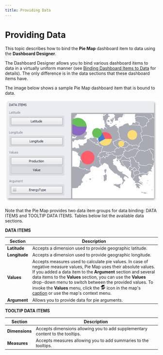 ```yaml
---
title: Providing Data
---
```

# Providing Data
This topic describes how to bind the **Pie Map** dashboard item to data using the **Dashboard Designer**.

The Dashboard Designer allows you to bind various dashboard items to data in a virtually uniform manner (see [Binding Dashboard Items to Data](../../../binding-dashboard-items-to-data/binding-dashboard-items-to-data.md) for details). The only difference is in the data sections that these dashboard items have.

The image below shows a sample Pie Map dashboard item that is bound to data.

![PieMap_DataItems](../../../../../images/img23581.png)

Note that the Pie Map provides two data item groups for data binding: DATA ITEMS and TOOLTIP DATA ITEMS.
Tables below list the available data sections.

**DATA ITEMS**

| Section | Description |
|---|---|
| **Latitude** | Accepts a dimension used to provide geographic latitude. |
| **Longitude** | Accepts a dimension used to provide geographic longitude. |
| **Values** | Accepts measures used to calculate pie values. In case of negative measure values, Pie Map uses their absolute values. If you added a data item to the **Argument** section and several data items to the **Values** section, you  can use the **Values** drop-down menu to switch between the provided values. To invoke the **Values** menu, click the ![DashboardItems_OtherElements](../../../../../images/img20169.png) icon in the map's [caption](../../../dashboard-layout/dashboard-item-caption.md) or use the map's context menu. |
| **Argument** | Allows you to provide data for pie arguments. |

**TOOLTIP DATA ITEMS**

| Section | Description |
|---|---|
| **Dimensions** | Accepts dimensions allowing you to add supplementary content to the tooltips. |
| **Measures** | Accepts measures allowing you to add summaries to the tooltips. |